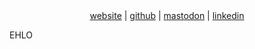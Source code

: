 <center>
  <a href="https://jmonteiro.com">website</a> |
  <a href="https://github.com/jmonteiro">github</a> |
  <a rel="me" href="https://ruby.social/@jmonteiro">mastodon</a> |
  <a href="https://www.linkedin.com/in/juliosantosmonteiro">linkedin</a> 
</center>

EHLO
